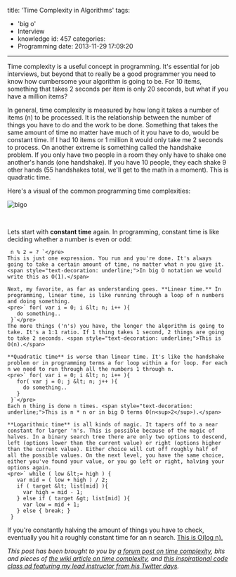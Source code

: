 title: 'Time Complexity in Algorithms'
tags:
  - 'big o'
  - Interview
  - knowledge
id: 457
categories:
  - Programming
date: 2013-11-29 17:09:20
---

Time complexity is a useful concept in programming. It's essential for job interviews, but beyond that to really be a good programmer you need to know how cumbersome your algorithm is going to be. For 10 items, something that takes 2 seconds per item is only 20 seconds, but what if you have a million items?

In general, time complexity is measured by how long it takes a number of items (n) to be processed. It is the relationship between the number of things you have to do and the work to be done. Something that takes the same amount of time no matter have much of it you have to do, would be constant time. If I had 10 items or 1 million it would only take me 2 seconds to process. On another extreme is something called the handshake problem. If you only have two people in a room they only have to shake one another's hands (one handshake). If you have 10 people, they each shake 9 other hands (55 handshakes total, we'll get to the math in a moment). This is quadratic time.

Here's a visual of the common programming time complexities:

![bigo](http://leaena.com/wp-content/uploads/2013/11/bigo.png)

&nbsp;

Lets start with **constant time** again. In programming, constant time is like deciding whether a number is even or odd:

     n % 2 = ? `</pre>
    This is just one expression. You run and you're done. It's always going to take a certain amount of time, no matter what n you give it. <span style="text-decoration: underline;">In big O notation we would write this as O(1).</span>

    Next, my favorite, as far as understanding goes. **Linear time.** In programming, linear time, is like running through a loop of n numbers and doing something.
    <pre>` for( var i = 0; i &lt; n; i++ ){
       do something..
     }`</pre>
    The more things ('n's) you have, the longer the algorithm is going to take. It's a 1:1 ratio. If 1 thing takes 1 second, 2 things are going to take 2 seconds. <span style="text-decoration: underline;">This is O(n).</span>

    **Quadratic time** is worse than linear time. It's like the handshake problem or in programming terms a for loop within a for loop. For each n we need to run through all the numbers 1 through n.
    <pre>` for( var i = 0; i &lt; n; i++ ){
       for( var j = 0; j &lt; n; j++ ){
         do something..
       }
     }`</pre>
    Each n thing is done n times. <span style="text-decoration: underline;">This is n * n or in big O terms O(n<sup>2</sup>).</span>

    **Logarithmic time** is all kinds of magic. It tapers off to a near constant for larger 'n's. This is possible because of the magic of halves. In a binary search tree there are only two options to descend, left (options lower than the current value) or right (options higher than the current value). Either choice will cut off roughly half of all the possible values. On the next level, you have the same choice, either you've found your value, or you go left or right, halving your options again.
    <pre>` while ( low &lt;= high ) {
       var mid = ( low + high ) / 2;
       if ( target &lt; list[mid] ){
         var high = mid - 1;    
       } else if ( target &gt; list[mid] ){
         var low = mid + 1;
       } else { break; }
     }

If you're constantly halving the amount of things you have to check, eventually you hit a roughly constant time for an n search. <span style="text-decoration: underline;">This is O(log n).</span>

_This post has been brought to you by [a forum post on time complexity](http://www.daniweb.com/software-development/computer-science/threads/13488/time-complexity-of-algorithm), bits and pieces of [the wiki article on time complexity](http://en.wikipedia.org/wiki/Time_complexity), and [this inspirational code class ad featuring my lead instructor from his Twitter days](https://www.youtube.com/watch?v=sh4O6DRs26M)._